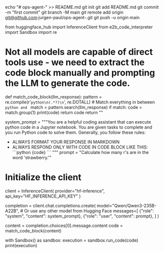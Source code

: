echo "# ops-agent-" >> README.md
git init
git add README.md
git commit -m "first commit"
git branch -M main
git remote add origin git@github.com:jurgen-paul/ops-agent-.git
git push -u origin main 

from huggingface_hub import InferenceClient
from e2b_code_interpreter import Sandbox
import re

# Not all models are capable of direct tools use - we need to extract the code block manually and prompting the LLM to generate the code.
def match_code_block(llm_response):
  pattern = re.compile(r'```python\n(.*?)\n```', re.DOTALL) # Match everything in between ```python and ```
  match = pattern.search(llm_response)
  if match:
    code = match.group(1)
    print(code)
    return code
  return ""


system_prompt = """You are a helpful coding assistant that can execute python code in a Jupyter notebook. You are given tasks to complete and you run Python code to solve them.
Generally, you follow these rules:
- ALWAYS FORMAT YOUR RESPONSE IN MARKDOWN
- ALWAYS RESPOND ONLY WITH CODE IN CODE BLOCK LIKE THIS:
\`\`\`python
{code}
\`\`\`
"""
prompt = "Calculate how many r's are in the word 'strawberry.'"

# Initialize the client
client = InferenceClient(
    provider="hf-inference",
    api_key="HF_INFERENCE_API_KEY"
)

completion = client.chat.completions.create(
    model="Qwen/Qwen3-235B-A22B", # Or use any other model from Hugging Face
    messages=[
        {"role": "system", "content": system_prompt},
        {"role": "user", "content": prompt},
    ]
)

content = completion.choices[0].message.content
code = match_code_block(content)

with Sandbox() as sandbox:
    execution = sandbox.run_code(code)
    print(execution)
